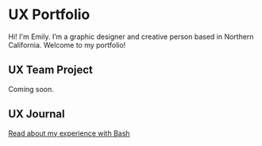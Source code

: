 # UX Portfolio

Hi! I'm Emily. I’m a graphic designer and creative person based in Northern California. Welcome to my portfolio!

## UX Team Project

Coming soon.

## UX Journal

[Read about my experience with Bash](j01/)
